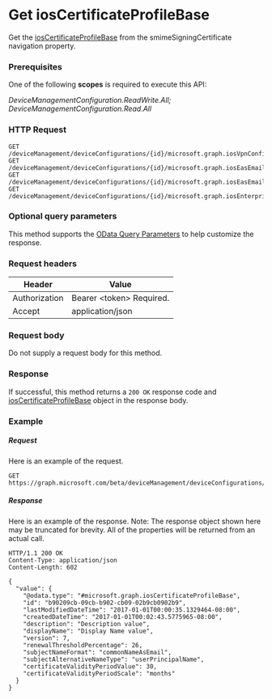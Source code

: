 ﻿# Get iosCertificateProfileBase
Get the [iosCertificateProfileBase](../resources/intune_deviceconfig_ioscertificateprofilebase.md) from the smimeSigningCertificate navigation property.
### Prerequisites
One of the following **scopes** is required to execute this API:

*DeviceManagementConfiguration.ReadWrite.All; DeviceManagementConfiguration.Read.All*
### HTTP Request
<!-- {
  "blockType": "ignored"
}
-->
```http
GET /deviceManagement/deviceConfigurations/{id}/microsoft.graph.iosVpnConfiguration/identityCertificate/
GET /deviceManagement/deviceConfigurations/{id}/microsoft.graph.iosEasEmailProfileConfiguration/identityCertificate/
GET /deviceManagement/deviceConfigurations/{id}/microsoft.graph.iosEasEmailProfileConfiguration/smimeSigningCertificate/
GET /deviceManagement/deviceConfigurations/{id}/microsoft.graph.iosEnterpriseWiFiConfiguration/identityCertificateForClientAuthentication/
```

### Optional query parameters
This method supports the [OData Query Parameters](http://graph.microsoft.io/docs/overview/query_parameters) to help customize the response.
### Request headers
|Header|Value|
|---|---|
|Authorization|Bearer &lt;token&gt; Required.|
|Accept|application/json|

### Request body
Do not supply a request body for this method.

### Response
If successful, this method returns a `200 OK` response code and [iosCertificateProfileBase](../resources/intune_deviceconfig_ioscertificateprofilebase.md) object in the response body.

### Example
##### Request
Here is an example of the request.
```http
GET https://graph.microsoft.com/beta/deviceManagement/deviceConfigurations/{id}/microsoft.graph.iosVpnConfiguration/identityCertificate/
```

##### Response
Here is an example of the response. Note: The response object shown here may be truncated for brevity. All of the properties will be returned from an actual call.
```http
HTTP/1.1 200 OK
Content-Type: application/json
Content-Length: 602

{
  "value": {
    "@odata.type": "#microsoft.graph.iosCertificateProfileBase",
    "id": "b90209cb-09cb-b902-cb09-02b9cb0902b9",
    "lastModifiedDateTime": "2017-01-01T00:00:35.1329464-08:00",
    "createdDateTime": "2017-01-01T00:02:43.5775965-08:00",
    "description": "Description value",
    "displayName": "Display Name value",
    "version": 7,
    "renewalThresholdPercentage": 26,
    "subjectNameFormat": "commonNameAsEmail",
    "subjectAlternativeNameType": "userPrincipalName",
    "certificateValidityPeriodValue": 30,
    "certificateValidityPeriodScale": "months"
  }
}
```



